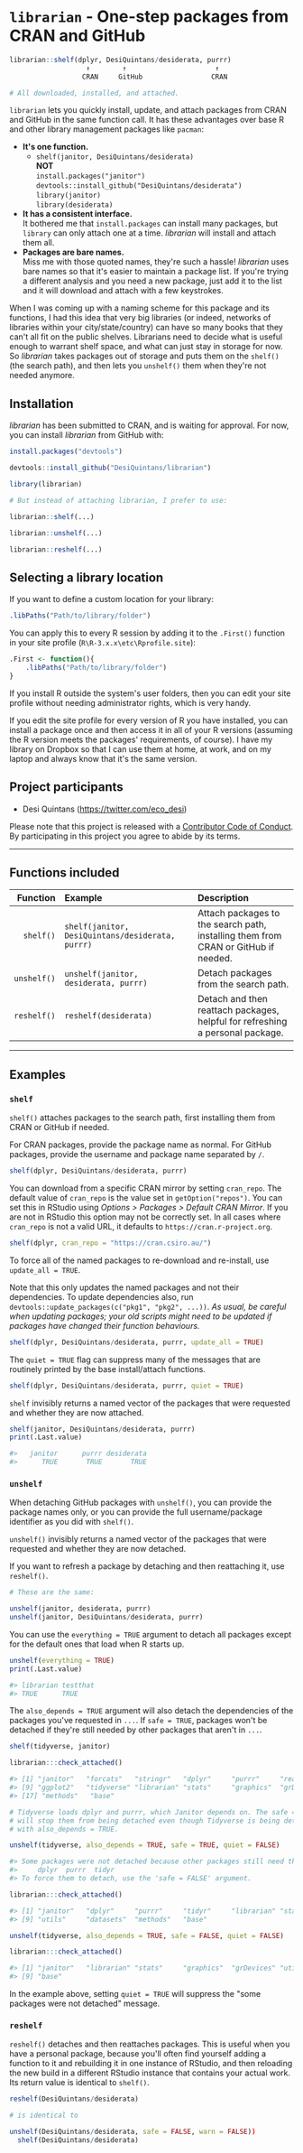 # `librarian` - One-step packages from CRAN and GitHub

``` r
librarian::shelf(dplyr, DesiQuintans/desiderata, purrr)
                   ↑        ↑                      ↑
                  CRAN     GitHub                 CRAN

# All downloaded, installed, and attached.
```

`librarian` lets you quickly install, update, and attach packages from CRAN and GitHub in the same function call. It has these advantages over base R and other library management packages like `pacman`:

- **It's one function.**  
    - `shelf(janitor, DesiQuintans/desiderata)`  
      **NOT**  
      `install.packages("janitor")`  
      `devtools::install_github("DesiQuintans/desiderata")`  
      `library(janitor)`  
      `library(desiderata)`
- **It has a consistent interface.**  
It bothered me that `install.packages` can install many packages, but `library` can only attach one at a time. _librarian_ will install and attach them all.
- **Packages are bare names.**  
Miss me with those quoted names, they're such a hassle! _librarian_ uses bare names so that it's easier to maintain a package list. If you're trying a different analysis and you need a new package, just add it to the list and it will download and attach with a few keystrokes.

When I was coming up with a naming scheme for this package and its functions, I had this idea that very big libraries (or indeed, networks of libraries within your city/state/country) can have so many books that they can't all fit on the public shelves. Librarians need to decide what is useful enough to warrant shelf space, and what can just stay in storage for now. So _librarian_ takes packages out of storage and puts them on the `shelf()` (the search path), and then lets you `unshelf()` them when they're not needed anymore.

## Installation

_librarian_ has been submitted to CRAN, and is waiting for approval. For now, you can install _librarian_ from GitHub with:

``` r
install.packages("devtools")

devtools::install_github("DesiQuintans/librarian")

library(librarian)

# But instead of attaching librarian, I prefer to use:

librarian::shelf(...)

librarian::unshelf(...)

librarian::reshelf(...)
```

## Selecting a library location

If you want to define a custom location for your library:

``` r
.libPaths("Path/to/library/folder")
```

You can apply this to every R session by adding it to the `.First()` function in your site profile (`R\R-3.x.x\etc\Rprofile.site`):

``` r
.First <- function(){
    .libPaths("Path/to/library/folder")
}
```
If you install R outside the system's user folders, then you can edit your site profile without needing administrator rights, which is very handy. 

If you edit the site profile for every version of R you have installed, you can install a package once and then access it in all of your R versions (assuming the R version meets the packages' requirements, of course). I have my library on Dropbox so that I can use them at home, at work, and on my laptop and always know that it's the same version.

## Project participants

-   Desi Quintans (<https://twitter.com/eco_desi>)

Please note that this project is released with a [Contributor Code of Conduct](CONDUCT.md). By participating in this project you agree to abide by its terms.

---

## Functions included

|    Function | Example                                          | Description                                                                     |
| ----------: | :----------------------------------------------- | :------------------------------------------------------------------------------ |
|   `shelf()` | `shelf(janitor, DesiQuintans/desiderata, purrr)` | Attach packages to the search path, installing them from CRAN or GitHub if needed. |
| `unshelf()` | `unshelf(janitor, desiderata, purrr)`            | Detach packages from the search path.                                           |
| `reshelf()` | `reshelf(desiderata)`                            | Detach and then reattach packages, helpful for refreshing a personal package.   |

---

## Examples

### `shelf`

`shelf()` attaches packages to the search path, first installing them from CRAN or GitHub if needed.

For CRAN packages, provide the package name as normal.
For GitHub packages, provide the username and package name separated by `/`.

``` r
shelf(dplyr, DesiQuintans/desiderata, purrr)
```

You can download from a specific CRAN mirror by setting `cran_repo`. The default value of `cran_repo` is the value set in `getOption("repos")`. You can set this in RStudio using _Options > Packages > Default CRAN Mirror_. If you are not in RStudio this option may not be correctly set. In all cases where `cran_repo` is not a valid URL, it defaults to `https://cran.r-project.org`.

``` r
shelf(dplyr, cran_repo = "https://cran.csiro.au/")
```

To force all of the named packages to re-download and re-install, use `update_all = TRUE`. 

Note that this only updates the named packages and not their dependencies. To update dependencies also, run `devtools::update_packages(c("pkg1", "pkg2", ...))`. _As usual, be careful when updating packages; your old scripts might need to be updated if packages have changed their function behaviours._

``` r
shelf(dplyr, DesiQuintans/desiderata, purrr, update_all = TRUE)
```

The `quiet = TRUE` flag can suppress many of the messages that are routinely printed by the base install/attach functions.

``` r
shelf(dplyr, DesiQuintans/desiderata, purrr, quiet = TRUE)
```

`shelf` invisibly returns a named vector of the packages that were requested and whether they are now attached.

``` r
shelf(janitor, DesiQuintans/desiderata, purrr)
print(.Last.value)

#>   janitor      purrr desiderata 
#>      TRUE       TRUE       TRUE
```

### `unshelf`

When detaching GitHub packages with `unshelf()`, you can provide the package names only, or you can provide the full username/package identifier as you did with `shelf()`. 

`unshelf()` invisibly returns a named vector of the packages that were requested and whether they are now detached.

If you want to refresh a package by detaching and then reattaching it, use `reshelf()`.

``` r
# These are the same:

unshelf(janitor, desiderata, purrr)
unshelf(janitor, DesiQuintans/desiderata, purrr)
```

You can use the `everything = TRUE` argument to detach all packages except for the default ones that load when R starts up. 

``` r
unshelf(everything = TRUE)
print(.Last.value)

#> librarian testthat
#> TRUE      TRUE
```

The `also_depends = TRUE` argument will also detach the dependencies of the packages you've requested in `...`. If `safe = TRUE`, packages won't be detached if they're still needed by other packages that aren't in `...`.

``` r
shelf(tidyverse, janitor)  

librarian:::check_attached()

#> [1] "janitor"   "forcats"   "stringr"   "dplyr"     "purrr"     "readr"     "tidyr"     "tibble"   
#> [9] "ggplot2"   "tidyverse" "librarian" "stats"     "graphics"  "grDevices" "utils"     "datasets" 
#> [17] "methods"   "base"     

# Tidyverse loads dplyr and purrr, which Janitor depends on. The safe = TRUE argument 
# will stop them from being detached even though Tidyverse is being detached 
# with also_depends = TRUE.

unshelf(tidyverse, also_depends = TRUE, safe = TRUE, quiet = FALSE)

#> Some packages were not detached because other packages still need them:
#>     dplyr  purrr  tidyr
#> To force them to detach, use the 'safe = FALSE' argument.

librarian:::check_attached()

#> [1] "janitor"   "dplyr"     "purrr"     "tidyr"     "librarian" "stats"     "graphics"  "grDevices"
#> [9] "utils"     "datasets"  "methods"   "base"     

unshelf(tidyverse, also_depends = TRUE, safe = FALSE, quiet = FALSE)

librarian:::check_attached()

#> [1] "janitor"   "librarian" "stats"     "graphics"  "grDevices" "utils"     "datasets"  "methods"  
#> [9] "base"
```

In the example above, setting `quiet = TRUE` will suppress the "some packages were not detached" message.

### `reshelf`

`reshelf()` detaches and then reattaches packages. This is useful when you have a personal package, because you'll often find yourself adding a function to it and rebuilding it in one instance of RStudio, and then reloading the new build in a different RStudio instance that contains your actual work. Its return value is identical to `shelf()`.

``` r
reshelf(DesiQuintans/desiderata)

# is identical to

unshelf(DesiQuintans/desiderata, safe = FALSE, warn = FALSE))
  shelf(DesiQuintans/desiderata)
```
